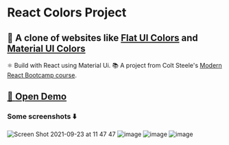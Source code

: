 # React Colors Project

## 🎨 A clone of websites like [Flat UI Colors](https://flatuicolors.com/) and [Material UI Colors](http://materialuicolors.co/?utm_source=launchers)

⚛️ Build with React using Material Ui.
📚 A project from Colt Steele's [Modern React Bootcamp course](https://www.udemy.com/course/modern-react-bootcamp/).

## [🔗 **Open Demo**](https://zivkaplan.github.io/React-Color-project")

### Some screenshots ⬇️

![Screen Shot 2021-09-23 at 11 47 47](https://user-images.githubusercontent.com/80772683/134478821-68d353e1-fa28-4aa8-9f73-b757d134ccc7.png)
![image](https://i.imgur.com/GM0etHA.png)
![image](https://i.imgur.com/QB2zRzf.png)
![image](https://i.imgur.com/aFowgNg.png)
